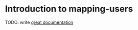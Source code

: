 # Introduction to mapping-users

TODO: write [great documentation](http://jacobian.org/writing/what-to-write/)
